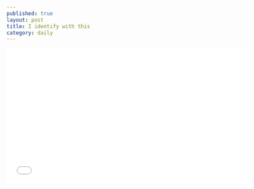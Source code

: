```yaml
---
published: true
layout: post
title: I identify with this
category: daily
---
```

<span style="margin-top:20px;">
<iframe width="560" height="315" src="//www.youtube.com/embed/9sMTqyLQLIc" frameborder="0" allowfullscreen></iframe>
<span>
